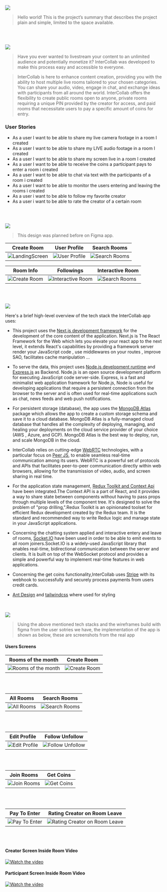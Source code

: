
<img src="https://github.com/ToniTannoury/InterCollab/assets/138028340/52f81eb3-dd6b-4cca-bd87-4084b4be4aca"/>

> Hello world! This is the project’s summary that describes the project plain and simple, limited to the space available.

</div>
 
<br><br>

<img  id="project-philosophy" src="https://github.com/ToniTannoury/InterCollab/assets/138028340/798af04e-9ac9-4628-b78e-79f4e2d7b924"/>

>Have you ever wanted to livestream your content to an unlimited audience and potentially monetize it? InterCollab was developed to make this process easy and accessible to everyone.

>InterCollab is here to enhance content creation, providing you with the ability to host multiple live rooms tailored to your chosen categories. You can share your audio, video, engage in chat, and exchange ideas with participants from all around the world. InterCollab offers the flexibility to create public rooms open to anyone, private rooms requiring a unique PIN provided by the creator for access, and paid rooms that necessitate users to pay a specific amount of coins for entry.

### User Stories
- As a user I want to be able to share my live camera footage in a room I created
- As a user I want to be able to share my LIVE audio footage in a room I created
- As a user I want to be able to share my screen live in a room I created
- As a user I want to be able to receive the coins a participant pays to enter a room i created 
- As a user I want to be able to chat via text with the participants of a room i created
- As a user I want to be able to monitor the users entering and leaving the rooms i created
- As a user i want to be able to follow my favorite creator
- As a user i want to be able to rate the creator of a certain room


<br><br>

<img id="wireframes" src="https://github.com/ToniTannoury/InterCollab/assets/138028340/3fe41cf1-f842-4c56-9e01-75e6f6f0db7e"/>

> This design was planned before on Figma app.



| Create Room | User Profile | Search Rooms |
| ------ | ------ | ------ |
| ![LandingScreen](https://github.com/ToniTannoury/InterCollab/assets/138028340/dad02324-256e-47d1-99a2-db0a4eb6fe64) | ![User Profile](https://github.com/ToniTannoury/InterCollab/assets/138028340/49985041-7408-4c8e-ba59-722b73b724b5) |  ![Search Rooms](https://github.com/ToniTannoury/InterCollab/assets/138028340/288ac111-1b98-4481-a5c3-eead07b40f73)

| Room Info | Followings | Interactive Room |
| ------ | ------ | ------ |
|![Create Room](https://github.com/ToniTannoury/InterCollab/assets/138028340/4710f203-7443-451d-8b6c-9c6295f685c4) | ![Interactive Room](https://github.com/ToniTannoury/InterCollab/assets/138028340/dd758cc2-276a-4f68-bbc4-b206d29537a0) |  ![Search Rooms](https://github.com/ToniTannoury/InterCollab/assets/138028340/75a4bb58-9f4f-4271-9c3e-7138ba01d5be) 


<br><br>

<img id="tech-stack" src="https://github.com/ToniTannoury/InterCollab/assets/138028340/8d6f6279-3c15-41e7-889a-dfa209b5af7f"/>

Here's a brief high-level overview of the tech stack the InterCollab app uses:

- This project uses the [Next.js development framework](https://nextjs.dev/) for the development of the core content of the application. Next.js is The React Framework for the Web which lets you elevate your react app to the next level, it extends React's capabilities by providing a framework server render your JavaScript code , use middlewares on your routes , improve SAO, facilitates cache manipulation ...

- To serve the data, this project uses [Node.js development runtime](https://nodejs.org/en/) and [Express.js](https://expressjs.com/) as Backend. Node.js is an open source development platform for executing JavaScript code server-side. Express, is a fast and minimalist web application framework for Node.js, Node is useful for developing applications that require a persistent connection from the browser to the server and is often used for real-time applications such as chat, news feeds and web push notifications.

- For persistent storage (database), the app uses the [MongoDB Atlas](https://www.mongodb.com/) package which allows the app to create a custom storage schema and save it to a cloud database. MongoDB Atlas is a fully-managed cloud database that handles all the complexity of deploying, managing, and healing your deployments on the cloud service provider of your choice (AWS , Azure, and GCP). MongoDB Atlas is the best way to deploy, run, and scale MongoDB in the cloud.

- InterCollab relies on cutting-edge [WebRTC](https://webrtc.org/) technologies, with a particular focus on [Peer JS](https://peerjs.com/), to enable seamless real-time communication among its users. WebRTC is a powerful set of protocols and APIs that facilitates peer-to-peer communication directly within web browsers, allowing for the transmission of video, audio, and screen sharing in real time.

- For the application state management, [Redux Toolkit and Context Api](https://redux-toolkit.js.org/) have been integrated.The Context API is a part of React, and it provides a way to share state between components without having to pass props through multiple levels of the component tree. It's designed to solve the problem of "prop drilling,".Redux Toolkit is an opinionated toolset for efficient Redux development created by the Redux team. It is the standard and recommended way to write Redux logic and manage state in your JavaScript applications.

- Concerning the chatting system applied and interactive entery and leave of rooms, [Socket.IO](https://socket.io/) have been used in order to be able to emit events to all room joiners.Socket.IO is a widely-used JavaScript library that enables real-time, bidirectional communication between the server and clients. It is built on top of the WebSocket protocol and provides a simple and powerful way to implement real-time features in web applications.

- Concerning the get coins functionality,InterCollab uses [Stripe](https://stripe.com/en-gb-us) with its webhook to successfully and securely process payments from users credit cards.

- [Ant Design](https://ant.design/) and [tailwindcss](https://tailwindcss.com/) where used for styling

<br><br>
<img id="features" src="https://github.com/ToniTannoury/InterCollab/assets/138028340/1efd2b02-cf75-41c4-ad40-a220d6c1ac4c"/>

> Using the above mentioned tech stacks and the wireframes build with figma from the user sotries we have, the implementation of the app is shown as below, these are screenshots from the real app

#### Users Screens



| Rooms of the month | Create Room |
| ------ | ------ |
| ![Rooms of the month](https://github.com/ToniTannoury/InterCollab/assets/138028340/618ff162-880e-4383-a664-34f88ff2188d) | ![Create Room](https://github.com/ToniTannoury/InterCollab/assets/138028340/d925830a-f3e6-47e8-96e8-17b9d79a7578) |

<br><br>

| All Rooms | Search Rooms 
| ------ | ------ | 
| ![All Rooms](https://github.com/ToniTannoury/InterCollab/assets/138028340/8734a0b1-f0ef-4120-9d0a-548d76c74bf0) | ![Search Rooms ](https://github.com/ToniTannoury/InterCollab/assets/138028340/5ee7dec5-fbb9-4d11-a853-7b3d8427f434) | 

<br><br>

| Edit Profile | Follow Unfollow | 
| ------ | ------ 
| ![Edit Profile](https://github.com/ToniTannoury/InterCollab/assets/138028340/de4fe203-05b8-4f32-89a7-294def1620a8) | ![Follow Unfollow](https://github.com/ToniTannoury/InterCollab/assets/138028340/9475f120-bcb2-4b4d-8962-1161629dd8e3)|

<br><br>

| Join Rooms | Get Coins
| ------ | ------
| ![Join Rooms](https://github.com/ToniTannoury/InterCollab/assets/138028340/60d2e8a5-2d33-4c7a-a4bb-78cbf73a7c1a) | ![Get Coins](https://github.com/ToniTannoury/InterCollab/assets/138028340/6fd05336-e18b-4f95-8bca-2289cc1a54ab) | 

<br><br>

| Pay To Enter | Rating Creator on Room Leave | 
| ------ | ------ | 
| ![Pay To Enter](https://github.com/ToniTannoury/InterCollab/assets/138028340/ab015dbb-bcb6-4ceb-8f86-6b91bca958ba) | ![Rating Creator on Room Leave](https://github.com/ToniTannoury/InterCollab/assets/138028340/2324b69a-124a-463a-b34b-d093e32aab2e) |
<br><br>

#### Creator Screen Inside Room Video

[![Watch the video](https://github.com/ToniTannoury/InterCollab/assets/138028340/db62ec67-e4fe-4626-96c2-dbeb8dcbd400)](https://github.com/ToniTannoury/InterCollab/assets/138028340/e8fb3a41-187a-4c58-9f3a-1a54b94dbdd9)

#### Participant Screen Inside Room Video
[![Watch the video](https://github.com/ToniTannoury/InterCollab/assets/138028340/db62ec67-e4fe-4626-96c2-dbeb8dcbd400)](https://github.com/ToniTannoury/InterCollab/assets/138028340/f29111a3-b2ae-494e-889f-2dafed026dc2
)

<br><br>

